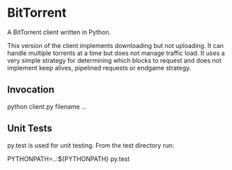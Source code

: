 BitTorrent
===============

A BitTorrent client written in Python.

This version of the client implements downloading but not uploading.  It can handle multiple torrents at a time but does not manage traffic load.  It uses a very simple strategy for determining which blocks to request and does not implement keep alives, pipelined requests or endgame strategy.  

Invocation
----------

python client.py filename ...

Unit Tests
----------

py.test is used for unit testing.  From the test directory run: 

PYTHONPATH=..:${PYTHONPATH} py.test




